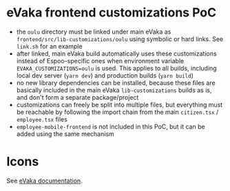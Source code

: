 <!--
SPDX-FileCopyrightText: 2021 City of Oulu

SPDX-License-Identifier: LGPL-2.1-or-later
-->

# eVaka frontend customizations PoC

* the `oulu` directory must be linked under main eVaka as `frontend/src/lib-customizations/oulu` using symbolic or hard links. See `link.sh` for an example
* after linked, main eVaka build automatically uses these customizations instead of Espoo-specific ones when environment variable `EVAKA_CUSTOMIZATIONS=oulu` is used. This applies to all builds, including local dev server (`yarn dev`) and production builds (`yarn build`)
* no new library dependencies can be installed, because these files are basically included in the main eVaka `lib-customizations` builds as is, and don't form a separate package/project
* customizations can freely be split into multiple files, but everything must be reachable by following the import chain from the main `citizen.tsx` / `employee.tsx` files
* `employee-mobile-frontend` is not included in this PoC, but it can be added using the same mechanism

# Icons

See [eVaka documentation](https://github.com/espoon-voltti/evaka/blob/master/frontend/README.md#font-awesome-icon-library).
